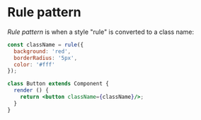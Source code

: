 # Rule pattern

*Rule pattern* is when a style "rule" is converted to a class name:

```jsx
const className = rule({
  background: 'red',
  borderRadius: '5px',
  color: '#fff'
});

class Button extends Component {
  render () {
    return <button className={className}/>;
  }
}
```